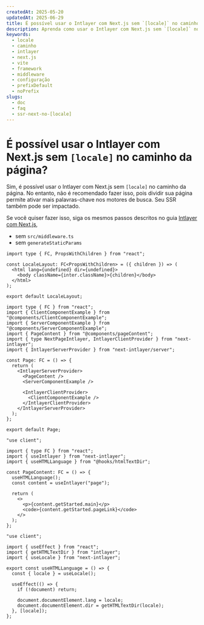 ```yaml
---
createdAt: 2025-05-20
updatedAt: 2025-06-29
title: É possível usar o Intlayer com Next.js sem `[locale]` no caminho da página?
description: Aprenda como usar o Intlayer com Next.js sem `[locale]` no caminho da página.
keywords:
  - locale
  - caminho
  - intlayer
  - next.js
  - vite
  - framework
  - middleware
  - configuração
  - prefixDefault
  - noPrefix
slugs:
  - doc
  - faq
  - ssr-next-no-[locale]
---
```


# É possível usar o Intlayer com Next.js sem `[locale]` no caminho da página?

Sim, é possível usar o Intlayer com Next.js sem `[locale]` no caminho da página. No entanto, não é recomendado fazer isso, pois dividir sua página permite ativar mais palavras-chave nos motores de busca. Seu SSR também pode ser impactado.

Se você quiser fazer isso, siga os mesmos passos descritos no guia [Intlayer com Next.js](https://intlayer.org/doc/environment/nextjs),

- sem `src/middleware.ts`
- sem `generateStaticParams`

```tsx fileName="src/app/layout.tsx"
import type { FC, PropsWithChildren } from "react";

const LocaleLayout: FC<PropsWithChildren> = ({ children }) => (
  <html lang={undefined} dir={undefined}>
    <body className={inter.className}>{children}</body>
  </html>
);

export default LocaleLayout;
```

```tsx fileName="src/app/page.tsx"
import type { FC } from "react";
import { ClientComponentExample } from "@components/ClientComponentExample";
import { ServerComponentExample } from "@components/ServerComponentExample";
import { PageContent } from "@components/pageContent";
import { type NextPageIntlayer, IntlayerClientProvider } from "next-intlayer";
import { IntlayerServerProvider } from "next-intlayer/server";

const Page: FC = () => {
  return (
    <IntlayerServerProvider>
      <PageContent />
      <ServerComponentExample />

      <IntlayerClientProvider>
        <ClientComponentExample />
      </IntlayerClientProvider>
    </IntlayerServerProvider>
  );
};

export default Page;
```

```tsx fileName="src/component/pageContent.ts"
"use client";

import { type FC } from "react";
import { useIntlayer } from "next-intlayer";
import { useHTMLLanguage } from "@hooks/htmlTextDir";

const PageContent: FC = () => {
  useHTMLLanguage();
  const content = useIntlayer("page");

  return (
    <>
      <p>{content.getStarted.main}</p>
      <code>{content.getStarted.pageLink}</code>
    </>
  );
};
```

```tsx fileName="src/hooks/htmlTextDir.ts"
"use client";

import { useEffect } from "react";
import { getHTMLTextDir } from "intlayer";
import { useLocale } from "next-intlayer";

export const useHTMLLanguage = () => {
  const { locale } = useLocale();

  useEffect(() => {
    if (!document) return;

    document.documentElement.lang = locale;
    document.documentElement.dir = getHTMLTextDir(locale);
  }, [locale]);
};
```
